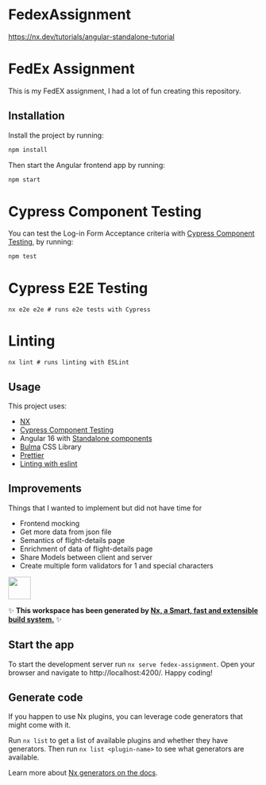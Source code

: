 # FedexAssignment

https://nx.dev/tutorials/angular-standalone-tutorial

# FedEx Assignment

This is my FedEX assignment, I had a lot of fun creating this repository.


## Installation

Install the project by running:

```bash
npm install
```

Then start the Angular frontend app by running:

```bash
npm start
```

# Cypress Component Testing

You can test the Log-in Form Acceptance criteria with [Cypress Component Testing](https://docs.cypress.io/guides/component-testing/angular/overview), by running:

```bash
npm test
```

# Cypress E2E Testing
`nx e2e e2e # runs e2e tests with Cypress`

# Linting

`nx lint # runs linting with ESLint`


## Usage

This project uses:
- [NX](https://nx.dev/tutorials/angular-standalone-tutorial)
- [Cypress Component Testing](https://docs.cypress.io/guides/component-testing/angular/overview)
- Angular 16 with [Standalone components](https://angular.io/guide/standalone-components)
- [Bulma](https://bulma.io/documentation/) CSS Library
- [Prettier](https://prettier.io/docs/en/install.html)
- [Linting with eslint](https://eslint.org/)

## Improvements

Things that I wanted to implement but did not have time for
- Frontend mocking
- Get more data from json file
- Semantics of flight-details page
- Enrichment of data of flight-details page
- Share Models between client and server
- Create multiple form validators for 1 and special characters



<a alt="Nx logo" href="https://nx.dev" target="_blank" rel="noreferrer"><img src="https://raw.githubusercontent.com/nrwl/nx/master/images/nx-logo.png" width="45"></a>

✨ **This workspace has been generated by [Nx, a Smart, fast and extensible build system.](https://nx.dev)** ✨

## Start the app 

To start the development server run `nx serve fedex-assignment`. Open your browser and navigate to http://localhost:4200/. Happy coding!

## Generate code

If you happen to use Nx plugins, you can leverage code generators that might come with it.

Run `nx list` to get a list of available plugins and whether they have generators. Then run `nx list <plugin-name>` to see what generators are available.

Learn more about [Nx generators on the docs](https://nx.dev/plugin-features/use-code-generators).
